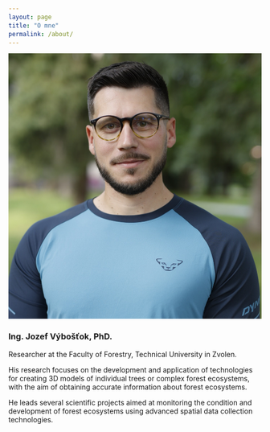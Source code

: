 ```yaml
---
layout: page
title: "O mne"
permalink: /about/
---
```


![Profilová fotka](/assets/img/profile.jpg)

### Ing. Jozef Výbošťok, PhD.

Researcher at the Faculty of Forestry, Technical University in Zvolen.

His research focuses on the development and application of technologies for creating 3D models of individual trees or complex forest ecosystems, with the aim of obtaining accurate information about forest ecosystems.

He leads several scientific projects aimed at monitoring the condition and development of forest ecosystems using advanced spatial data collection technologies.
